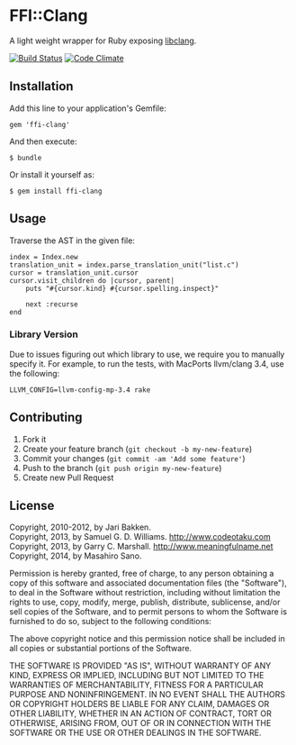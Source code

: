 # FFI::Clang

A light weight wrapper for Ruby exposing [libclang][1].

[![Build Status](https://secure.travis-ci.org/ioquatix/ffi-clang.png)](http://travis-ci.org/ioquatix/ffi-clang)
[![Code Climate](https://codeclimate.com/github/ioquatix/ffi-clang.png)](https://codeclimate.com/github/ioquatix/ffi-clang)

[1]: http://llvm.org/devmtg/2010-11/Gregor-libclang.pdf

## Installation

Add this line to your application's Gemfile:

	gem 'ffi-clang'

And then execute:

	$ bundle

Or install it yourself as:

	$ gem install ffi-clang

## Usage

Traverse the AST in the given file:

	index = Index.new
	translation_unit = index.parse_translation_unit("list.c")
	cursor = translation_unit.cursor
	cursor.visit_children do |cursor, parent|
		puts "#{cursor.kind} #{cursor.spelling.inspect}"
		
		next :recurse 
	end

### Library Version

Due to issues figuring out which library to use, we require you to manually specify it. For example, to run the tests, with MacPorts llvm/clang 3.4, use the following:

	LLVM_CONFIG=llvm-config-mp-3.4 rake

## Contributing

1. Fork it
2. Create your feature branch (`git checkout -b my-new-feature`)
3. Commit your changes (`git commit -am 'Add some feature'`)
4. Push to the branch (`git push origin my-new-feature`)
5. Create new Pull Request

## License

Copyright, 2010-2012, by Jari Bakken.  
Copyright, 2013, by Samuel G. D. Williams. <http://www.codeotaku.com>  
Copyright, 2013, by Garry C. Marshall. <http://www.meaningfulname.net>  
Copyright, 2014, by Masahiro Sano.

Permission is hereby granted, free of charge, to any person obtaining a copy
of this software and associated documentation files (the "Software"), to deal
in the Software without restriction, including without limitation the rights
to use, copy, modify, merge, publish, distribute, sublicense, and/or sell
copies of the Software, and to permit persons to whom the Software is
furnished to do so, subject to the following conditions:

The above copyright notice and this permission notice shall be included in
all copies or substantial portions of the Software.

THE SOFTWARE IS PROVIDED "AS IS", WITHOUT WARRANTY OF ANY KIND, EXPRESS OR
IMPLIED, INCLUDING BUT NOT LIMITED TO THE WARRANTIES OF MERCHANTABILITY,
FITNESS FOR A PARTICULAR PURPOSE AND NONINFRINGEMENT. IN NO EVENT SHALL THE
AUTHORS OR COPYRIGHT HOLDERS BE LIABLE FOR ANY CLAIM, DAMAGES OR OTHER
LIABILITY, WHETHER IN AN ACTION OF CONTRACT, TORT OR OTHERWISE, ARISING FROM,
OUT OF OR IN CONNECTION WITH THE SOFTWARE OR THE USE OR OTHER DEALINGS IN
THE SOFTWARE.